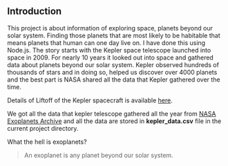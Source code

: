 ## Introduction
This project is about information of exploring space, planets beyond our solar system. Finding those planets that are most likely to be habitable that means planets that human
can one day live on. I have done this using Node.js. The story starts with the Kepler space telescope launched into space in 2009. For nearly 10 years it looked out into space and
gathered data about planets beyond our solar system. Kepler observed hundreds of thousands of stars and in doing so, helped us discover over 4000 planets and the best part is NASA 
shared all the data that Kepler gathered over the time.

Details of Liftoff of the Kepler spacecraft is available [here](https://www.nasa.gov/mission_pages/kepler/launch/index.html).

We got all the data that kepler telescope gathered all the year from [NASA Exoplanets Archive](https://exoplanetarchive.ipac.caltech.edu/docs/data.html) and all the data are stored in **kepler_data.csv** file in the current project directory.

What the hell is exoplanets?
> An exoplanet is any planet beyond our solar system.
